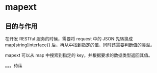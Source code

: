 # mapext

## 目的与作用

在开发 RESTful 服务的时候，需要将 request 中的 JSON 先转换成 map[string]interface{} 后，再从中找到指定的值，同时还需要判断值的类型。

mapext 可以从 map 中搜索到指定的 key，并根据要求的数据类型返回其值。

。。。待续
